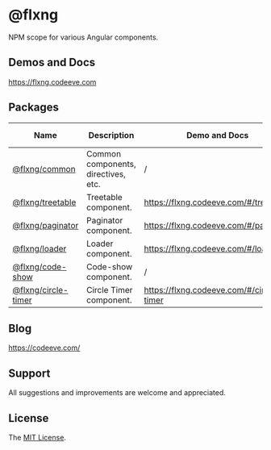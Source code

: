 
# @flxng
NPM scope for various Angular components.


## Demos and Docs
https://flxng.codeeve.com


## Packages
Name | Description | Demo and Docs | Latest Version
--- | --- | --- | --- 
[@flxng/common](https://github.com/seidme/flxng/tree/master/projects/common)| Common components, directives, etc. | / |  1.1.4
[@flxng/treetable](https://github.com/seidme/flxng/tree/master/projects/treetable) | Treetable component. | https://flxng.codeeve.com/#/treetable | 1.2.0
[@flxng/paginator](https://github.com/seidme/flxng/tree/master/projects/paginator) | Paginator component. | https://flxng.codeeve.com/#/paginator | 1.1.9
[@flxng/loader](https://github.com/seidme/flxng/tree/master/projects/loader) | Loader component. | https://flxng.codeeve.com/#/loader | 1.1.5
[@flxng/code-show](https://github.com/seidme/flxng/tree/master/projects/code-show) | Code-show component. | / | 1.0.4
[@flxng/circle-timer](https://github.com/seidme/flxng/tree/master/projects/circle-timer) | Circle Timer component. | https://flxng.codeeve.com/#/circle-timer | 1.1.5


## Blog
https://codeeve.com/


## Support
All suggestions and improvements are welcome and appreciated.


## License
The [MIT License](https://github.com/seidme/flxng/blob/master/LICENSE).
